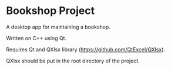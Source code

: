 # Bookshop Project

A desktop app for maintaining a bookshop.

Written on C++ using Qt.

Requires Qt and QXlsx library (https://github.com/QtExcel/QXlsx).

QXlsx should be put in the root directory of the project.
